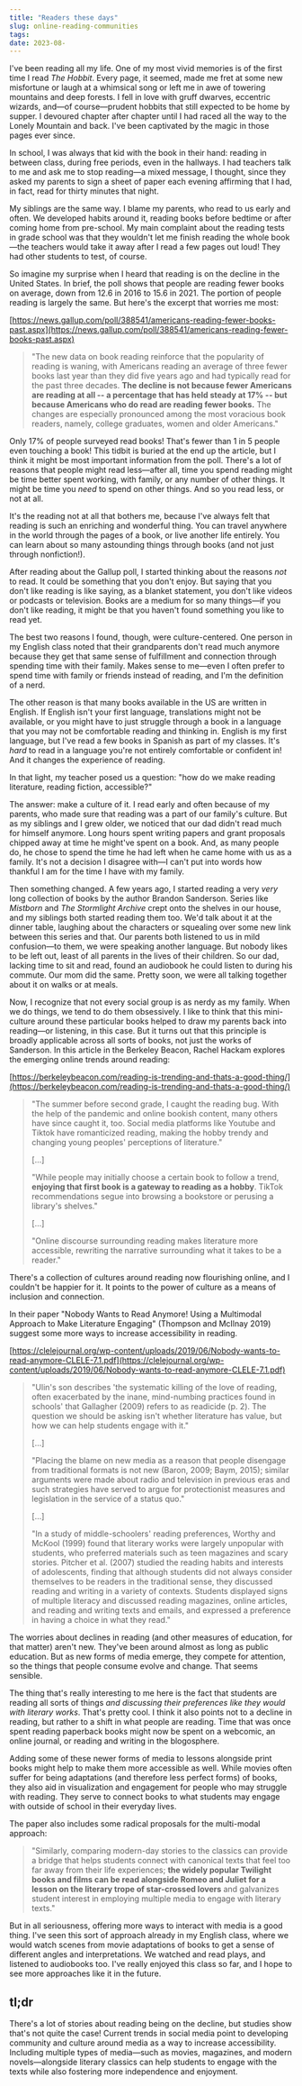 ```yaml
---
title: "Readers these days"
slug: online-reading-communities
tags:
date: 2023-08-
---
```

I've been reading all my life. One of my most vivid memories is of the first time I read *The Hobbit*. Every page, it seemed, made me fret at some new misfortune or laugh at a whimsical song or left me in awe of towering mountains and deep forests. I fell in love with gruff dwarves, eccentric wizards, and—of course—prudent hobbits that still expected to be home by supper. I devoured chapter after chapter until I had raced all the way to the Lonely Mountain and back. I've been captivated by the magic in those pages ever since.

In school, I was always that kid with the book in their hand: reading in between class, during free periods, even in the hallways. I had teachers talk to me and ask me to stop reading—a mixed message, I thought, since they asked my parents to sign a sheet of paper each evening affirming that I had, in fact, read for thirty minutes that night.

My siblings are the same way. I blame my parents, who read to us early and often. We developed habits around it, reading books before bedtime or after coming home from pre-school. My main complaint about the reading tests in grade school was that they wouldn't let me finish reading the whole book—the teachers would take it away after I read a few pages out loud! They had other students to test, of course.

So imagine my surprise when I heard that reading is on the decline in the United States. In brief, the poll shows that people are reading fewer books on average, down from 12.6 in 2016 to 15.6 in 2021. The portion of people reading is largely the same. But here's the excerpt that worries me most:

[https://news.gallup.com/poll/388541/americans-reading-fewer-books-past.aspx](https://news.gallup.com/poll/388541/americans-reading-fewer-books-past.aspx)

> "The new data on book reading reinforce that the popularity of reading is waning, with Americans reading an average of three fewer books last year than they did five years ago and had typically read for the past three decades. **The decline is not because fewer Americans are reading at all -- a percentage that has held steady at 17% -- but because Americans who do read are reading fewer books.** The changes are especially pronounced among the most voracious book readers, namely, college graduates, women and older Americans."

Only 17% of people surveyed read books! That's fewer than 1 in 5 people even touching a book! This tidbit is buried at the end up the article, but I think it might be most important information from the poll. There's a lot of reasons that people might read less—after all, time you spend reading might be time better spent working, with family, or any number of other things. It might be time you _need_ to spend on other things. And so you read less, or not at all.

It's the reading not at all that bothers me, because I've always felt that reading is such an enriching and wonderful thing. You can travel anywhere in the world through the pages of a book, or live another life entirely. You can learn about so many astounding things through books (and not just through nonfiction!).

After reading about the Gallup poll, I started thinking about the reasons _not_ to read. It could be something that you don't enjoy. But saying that you don't like reading is like saying, as a blanket statement, you don't like videos or podcasts or television. Books are a medium for so many things—if you don't like reading, it might be that you haven't found something you like to read yet.

The best two reasons I found, though, were culture-centered. One person in my English class noted that their grandparents don't read much anymore because they get that same sense of fulfillment and connection through spending time with their family. Makes sense to me—even I often prefer to spend time with family or friends instead of reading, and I'm the definition of a nerd.

The other reason is that many books available in the US are written in English. If English isn't your first language, translations might not be available, or you might have to just struggle through a book in a language that you may not be comfortable reading and thinking in. English is my first language, but I've read a few books in Spanish as part of my classes. It's _hard_ to read in a language you're not entirely comfortable or confident in! And it changes the experience of reading.

In that light, my teacher posed us a question: "how do we make reading literature, reading fiction, accessible?"

The answer: make a culture of it. I read early and often because of my parents, who made sure that reading was a part of our family's culture. But as my siblings and I grew older, we noticed that our dad didn't read much for himself anymore. Long hours spent writing papers and grant proposals chipped away at time he might've spent on a book. And, as many people do, he chose to spend the time he had left when he came home with us as a family. It's not a decision I disagree with—I can't put into words how thankful I am for the time I have with my family.

Then something changed. A few years ago, I started reading a very _very_ long collection of books by the author Brandon Sanderson. Series like _Mistborn_ and _The Stormlight Archive_ crept onto the shelves in our house, and my siblings both started reading them too. We'd talk about it at the dinner table, laughing about the characters or squealing over some new link between this series and that. Our parents both listened to us in mild confusion—to them, we were speaking another language. But nobody likes to be left out, least of all parents in the lives of their children. So our dad, lacking time to sit and read, found an audiobook he could listen to during his commute. Our mom did the same. Pretty soon, we were all talking together about it on walks or at meals.

Now, I recognize that not every social group is as nerdy as my family. When we do things, we tend to do them obsessively. I like to think that this mini-culture around these particular books helped to draw my parents back into reading—or listening, in this case. But it turns out that this principle is broadly applicable across all sorts of books, not just the works of Sanderson. In this article in the Berkeley Beacon, Rachel Hackam explores the emerging online trends around reading:

[https://berkeleybeacon.com/reading-is-trending-and-thats-a-good-thing/](https://berkeleybeacon.com/reading-is-trending-and-thats-a-good-thing/)

> "The summer before second grade, I caught the reading bug. With the help of the pandemic and online bookish content, many others have since caught it, too. Social media platforms like Youtube and Tiktok have romanticized reading, making the hobby trendy and changing young peoples' perceptions of literature."
>
> [...]
>
> "While people may initially choose a certain book to follow a trend, **enjoying that first book is a gateway to reading as a hobby**. TikTok recommendations segue into browsing a bookstore or perusing a library's shelves."
>
> [...]
>
> "Online discourse surrounding reading makes literature more accessible, rewriting the narrative surrounding what it takes to be a reader."

There's a collection of cultures around reading now flourishing online, and I couldn't be happier for it. It points to the power of culture as a means of inclusion and connection.  

In their paper "Nobody Wants to Read Anymore! Using a Multimodal Approach to Make Literature Engaging" (Thompson and McIlnay 2019) suggest some more ways to increase accessibility in reading.

[https://clelejournal.org/wp-content/uploads/2019/06/Nobody-wants-to-read-anymore-CLELE-7.1.pdf](https://clelejournal.org/wp-content/uploads/2019/06/Nobody-wants-to-read-anymore-CLELE-7.1.pdf)

> "Ulin's son describes 'the systematic killing of the love of reading, often exacerbated by the inane, mind-numbing practices found in schools' that Gallagher (2009) refers to as readicide (p. 2). The question we should be asking isn't whether literature has value, but how we can help students engage with it."
>
> [...]
>
> "Placing the blame on new media as a reason that people disengage from traditional formats is not new (Baron, 2009; Baym, 2015); similar arguments were made about radio and television in previous eras and such strategies have served to argue for protectionist measures and legislation in the service of a status quo."
>
> [...]
>
> "In a study of middle-schoolers' reading preferences, Worthy and McKool (1999) found that literary works were largely unpopular with students, who preferred materials such as teen magazines and scary stories. Pitcher et al. (2007) studied the reading habits and interests of adolescents, finding that although students did not always consider themselves to be readers in the traditional sense, they discussed reading and writing in a variety of contexts. Students displayed signs of multiple literacy and discussed reading magazines, online articles, and reading and writing texts and emails, and expressed a preference in having a choice in what they read."

The worries about declines in reading (and other measures of education, for that matter) aren't new. They've been around almost as long as public education. But as new forms of media emerge, they compete for attention, so the things that people consume evolve and change. That seems sensible.

The thing that's really interesting to me here is the fact that students are reading all sorts of things _and discussing their preferences like they would with literary works_. That's pretty cool. I think it also points not to a decline in reading, but rather to a shift in what people are reading. Time that was once spent reading paperback books might now be spent on a webcomic, an online journal, or reading and writing in the blogosphere.

Adding some of these newer forms of media to lessons alongside print books might help to make them more accessible as well. While movies often suffer for being adaptations (and therefore less perfect forms) of books, they also aid in visualization and engagement for people who may struggle with reading. They serve to connect books to what students may engage with outside of school in their everyday lives.

The paper also includes some radical proposals for the multi-modal approach:

> "Similarly, comparing modern-day stories to the classics can provide a bridge that helps students connect with canonical texts that feel too far away from their life experiences; **the widely popular Twilight books and films can be read alongside Romeo and Juliet for a lesson on the literary trope of star-crossed lovers** and galvanizes student interest in employing multiple media to engage with literary texts."

But in all seriousness, offering more ways to interact with media is a good thing. I've seen this sort of approach already in my English class, where we would watch scenes from movie adaptations of books to get a sense of different angles and interpretations. We watched and read plays, and listened to audiobooks too. I've really enjoyed this class so far, and I hope to see more approaches like it in the future.

## tl;dr

There's a lot of stories about reading being on the decline, but studies show that's not quite the case! Current trends in social media point to developing community and culture around media as a way to increase accessibility. Including multiple types of media—such as movies, magazines, and modern novels—alongside literary classics can help students to engage with the texts while also fostering more independence and enjoyment.